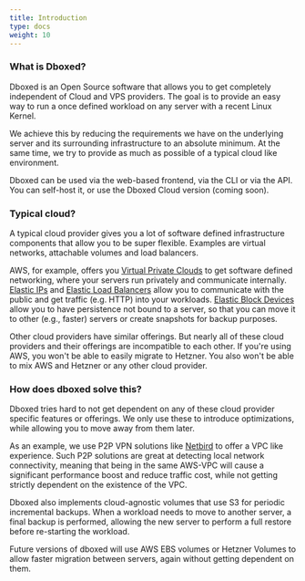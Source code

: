 ```yaml
---
title: Introduction
type: docs
weight: 10
---
```


### What is Dboxed?

Dboxed is an Open Source software that allows you to get completely independent of Cloud and VPS providers. The goal is to provide
an easy way to run a once defined workload on any server with a recent Linux Kernel.

We achieve this by reducing the requirements we have on the underlying server and its surrounding infrastructure to an
absolute minimum. At the same time, we try to provide as much as possible of a typical cloud like environment.

Dboxed can be used via the web-based frontend, via the CLI or via the API. You can self-host it, or use the Dboxed Cloud
version (coming soon).

### Typical cloud?

A typical cloud provider gives you a lot of software defined infrastructure components that allow you to be super
flexible. Examples are virtual networks, attachable volumes and load balancers.

AWS, for example, offers you [Virtual Private Clouds](https://docs.aws.amazon.com/vpc/latest/userguide/what-is-amazon-vpc.html)
to get software defined networking, where your servers run privately and communicate internally. 
[Elastic IPs](https://docs.aws.amazon.com/AWSEC2/latest/UserGuide/elastic-ip-addresses-eip.html) and
[Elastic Load Balancers](https://aws.amazon.com/elasticloadbalancing/) allow you to communicate with the public and
get traffic (e.g. HTTP) into your workloads. [Elastic Block Devices](https://aws.amazon.com/ebs/) allow you to have
persistence not bound to a server, so that you can move it to other (e.g., faster) servers or create snapshots
for backup purposes.

Other cloud providers have similar offerings. But nearly all of these cloud providers and their offerings are
incompatible to each other. If you're using AWS, you won't be able to easily migrate to Hetzner. You also won't be able
to mix AWS and Hetzner or any other cloud provider.

### How does dboxed solve this?

Dboxed tries hard to not get dependent on any of these cloud provider specific features or offerings. We only use these
to introduce optimizations, while allowing you to move away from them later.

As an example, we use P2P VPN solutions like [Netbird](https://netbird.io/) to offer a VPC like experience. Such P2P
solutions are great at detecting local network connectivity, meaning that being in the same AWS-VPC will cause a
significant performance boost and reduce traffic cost, while not getting strictly dependent on the existence of the VPC.

Dboxed also implements cloud-agnostic volumes that use S3 for periodic incremental backups.
When a workload needs to move to another server, a final backup is performed, allowing the new server to perform a full
restore before re-starting the workload.

Future versions of dboxed will use AWS EBS volumes or Hetzner Volumes to allow faster migration between servers, again
without getting dependent on them.